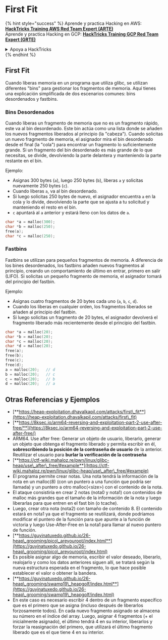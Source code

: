 # First Fit

{% hint style="success" %}
Aprende y practica Hacking en AWS: <img src="/.gitbook/assets/arte.png" alt="" data-size="line">[**HackTricks Training AWS Red Team Expert (ARTE)**](https://training.hacktricks.xyz/courses/arte)<img src="/.gitbook/assets/arte.png" alt="" data-size="line">\
Aprende y practica Hacking en GCP: <img src="/.gitbook/assets/grte.png" alt="" data-size="line">[**HackTricks Training GCP Red Team Expert (GRTE)**<img src="/.gitbook/assets/grte.png" alt="" data-size="line">](https://training.hacktricks.xyz/courses/grte)

<details>

<summary>Apoya a HackTricks</summary>

* ¡Consulta los [**planes de suscripción**](https://github.com/sponsors/carlospolop)!
* **Únete al** 💬 [**grupo de Discord**](https://discord.gg/hRep4RUj7f) o al [**grupo de telegram**](https://t.me/peass) o **síguenos** en **Twitter** 🐦 [**@hacktricks\_live**](https://twitter.com/hacktricks\_live)**.**
* **Comparte trucos de hacking enviando PRs a los repositorios de** [**HackTricks**](https://github.com/carlospolop/hacktricks) y [**HackTricks Cloud**](https://github.com/carlospolop/hacktricks-cloud).

</details>
{% endhint %}

## **First Fit**

Cuando liberas memoria en un programa que utiliza glibc, se utilizan diferentes "bins" para gestionar los fragmentos de memoria. Aquí tienes una explicación simplificada de dos escenarios comunes: bins desordenados y fastbins.

### Bins Desordenados

Cuando liberas un fragmento de memoria que no es un fragmento rápido, este va al bin desordenado. Este bin actúa como una lista donde se añaden los nuevos fragmentos liberados al principio (la "cabeza"). Cuando solicitas un nuevo fragmento de memoria, el asignador mira el bin desordenado desde el final (la "cola") para encontrar un fragmento lo suficientemente grande. Si un fragmento del bin desordenado es más grande de lo que necesitas, se divide, devolviendo la parte delantera y manteniendo la parte restante en el bin.

Ejemplo:

* Asignas 300 bytes (`a`), luego 250 bytes (`b`), liberas `a` y solicitas nuevamente 250 bytes (`c`).
* Cuando liberas `a`, va al bin desordenado.
* Si luego solicitas 250 bytes de nuevo, el asignador encuentra `a` en la cola y lo divide, devolviendo la parte que se ajusta a tu solicitud y manteniendo el resto en el bin.
* `c` apuntará al `a` anterior y estará lleno con los datos de `a`.
```c
char *a = malloc(300);
char *b = malloc(250);
free(a);
char *c = malloc(250);
```
### Fastbins

Fastbins se utilizan para pequeños fragmentos de memoria. A diferencia de los bines desordenados, los fastbins añaden nuevos fragmentos al principio, creando un comportamiento de último en entrar, primero en salir (LIFO). Si solicitas un pequeño fragmento de memoria, el asignador tomará del principio del fastbin.

Ejemplo:

* Asignas cuatro fragmentos de 20 bytes cada uno (`a`, `b`, `c`, `d`).
* Cuando los liberas en cualquier orden, los fragmentos liberados se añaden al principio del fastbin.
* Si luego solicitas un fragmento de 20 bytes, el asignador devolverá el fragmento liberado más recientemente desde el principio del fastbin.
```c
char *a = malloc(20);
char *b = malloc(20);
char *c = malloc(20);
char *d = malloc(20);
free(a);
free(b);
free(c);
free(d);
a = malloc(20);   // d
b = malloc(20);   // c
c = malloc(20);   // b
d = malloc(20);   // a
```
## Otras Referencias y Ejemplos

* [**https://heap-exploitation.dhavalkapil.com/attacks/first\_fit**](https://heap-exploitation.dhavalkapil.com/attacks/first\_fit)
* [**https://8ksec.io/arm64-reversing-and-exploitation-part-2-use-after-free/**](https://8ksec.io/arm64-reversing-and-exploitation-part-2-use-after-free/)
* ARM64. Use after free: Generar un objeto de usuario, liberarlo, generar un objeto que obtenga el fragmento liberado y permita escribir en él, **sobrescribiendo la posición de la contraseña de usuario** de la anterior. Reutilizar el usuario para **burlar la verificación de la contraseña**
* [**https://ctf-wiki.mahaloz.re/pwn/linux/glibc-heap/use\_after\_free/#example**](https://ctf-wiki.mahaloz.re/pwn/linux/glibc-heap/use\_after\_free/#example)
* El programa permite crear notas. Una nota tendrá la información de la nota en un malloc(8) (con un puntero a una función que podría ser llamada) y un puntero a otro malloc(\<size>) con el contenido de la nota.
* El ataque consistiría en crear 2 notas (nota0 y nota1) con contenidos de malloc más grandes que el tamaño de la información de la nota y luego liberarlas para que entren en el fast bin (o tcache).
* Luego, crear otra nota (nota2) con tamaño de contenido 8. El contenido estará en nota1 ya que el fragmento se reutilizará, donde podríamos modificar el puntero de la función para que apunte a la función de victoria y luego Use-After-Free en la nota1 para llamar al nuevo puntero de función.
* [**https://guyinatuxedo.github.io/26-heap\_grooming/pico\_areyouroot/index.html**](https://guyinatuxedo.github.io/26-heap\_grooming/pico\_areyouroot/index.html)
* Es posible asignar algo de memoria, escribir el valor deseado, liberarlo, realojarlo y como los datos anteriores siguen allí, se tratará según la nueva estructura esperada en el fragmento, lo que hace posible establecer el valor o obtener la bandera.
* [**https://guyinatuxedo.github.io/26-heap\_grooming/swamp19\_heapgolf/index.html**](https://guyinatuxedo.github.io/26-heap\_grooming/swamp19\_heapgolf/index.html)
* En este caso es necesario escribir 4 dentro de un fragmento específico que es el primero que se asigna (incluso después de liberarlos forzosamente todos). En cada nuevo fragmento asignado se almacena su número en el índice del array. Luego, asignar 4 fragmentos (+ el inicialmente asignado), el último tendrá 4 en su interior, liberarlos y forzar la reasignación del primero, que utilizará el último fragmento liberado que es el que tiene 4 en su interior.
